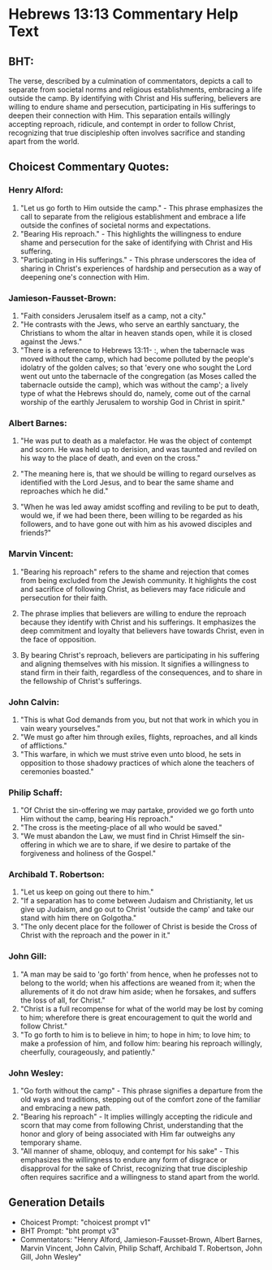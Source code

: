# Hebrews 13:13 Commentary Help Text

## BHT:
The verse, described by a culmination of commentators, depicts a call to separate from societal norms and religious establishments, embracing a life outside the camp. By identifying with Christ and His suffering, believers are willing to endure shame and persecution, participating in His sufferings to deepen their connection with Him. This separation entails willingly accepting reproach, ridicule, and contempt in order to follow Christ, recognizing that true discipleship often involves sacrifice and standing apart from the world.

## Choicest Commentary Quotes:
### Henry Alford:
1. "Let us go forth to Him outside the camp." - This phrase emphasizes the call to separate from the religious establishment and embrace a life outside the confines of societal norms and expectations.
2. "Bearing His reproach." - This highlights the willingness to endure shame and persecution for the sake of identifying with Christ and His suffering.
3. "Participating in His sufferings." - This phrase underscores the idea of sharing in Christ's experiences of hardship and persecution as a way of deepening one's connection with Him.

### Jamieson-Fausset-Brown:
1. "Faith considers Jerusalem itself as a camp, not a city." 
2. "He contrasts with the Jews, who serve an earthly sanctuary, the Christians to whom the altar in heaven stands open, while it is closed against the Jews."
3. "There is a reference to Hebrews 13:11- :, when the tabernacle was moved without the camp, which had become polluted by the people's idolatry of the golden calves; so that 'every one who sought the Lord went out unto the tabernacle of the congregation (as Moses called the tabernacle outside the camp), which was without the camp'; a lively type of what the Hebrews should do, namely, come out of the carnal worship of the earthly Jerusalem to worship God in Christ in spirit."

### Albert Barnes:
1. "He was put to death as a malefactor. He was the object of contempt and scorn. He was held up to derision, and was taunted and reviled on his way to the place of death, and even on the cross." 

2. "The meaning here is, that we should be willing to regard ourselves as identified with the Lord Jesus, and to bear the same shame and reproaches which he did." 

3. "When he was led away amidst scoffing and reviling to be put to death, would we, if we had been there, been willing to be regarded as his followers, and to have gone out with him as his avowed disciples and friends?"

### Marvin Vincent:
1. "Bearing his reproach" refers to the shame and rejection that comes from being excluded from the Jewish community. It highlights the cost and sacrifice of following Christ, as believers may face ridicule and persecution for their faith.

2. The phrase implies that believers are willing to endure the reproach because they identify with Christ and his sufferings. It emphasizes the deep commitment and loyalty that believers have towards Christ, even in the face of opposition.

3. By bearing Christ's reproach, believers are participating in his suffering and aligning themselves with his mission. It signifies a willingness to stand firm in their faith, regardless of the consequences, and to share in the fellowship of Christ's sufferings.

### John Calvin:
1. "This is what God demands from you, but not that work in which you in vain weary yourselves."
2. "We must go after him through exiles, flights, reproaches, and all kinds of afflictions."
3. "This warfare, in which we must strive even unto blood, he sets in opposition to those shadowy practices of which alone the teachers of ceremonies boasted."

### Philip Schaff:
1. "Of Christ the sin-offering we may partake, provided we go forth unto Him without the camp, bearing His reproach." 
2. "The cross is the meeting-place of all who would be saved."
3. "We must abandon the Law, we must find in Christ Himself the sin-offering in which we are to share, if we desire to partake of the forgiveness and holiness of the Gospel."

### Archibald T. Robertson:
1. "Let us keep on going out there to him."
2. "If a separation has to come between Judaism and Christianity, let us give up Judaism, and go out to Christ 'outside the camp' and take our stand with him there on Golgotha."
3. "The only decent place for the follower of Christ is beside the Cross of Christ with the reproach and the power in it."

### John Gill:
1. "A man may be said to 'go forth' from hence, when he professes not to belong to the world; when his affections are weaned from it; when the allurements of it do not draw him aside; when he forsakes, and suffers the loss of all, for Christ."
2. "Christ is a full recompense for what of the world may be lost by coming to him; wherefore there is great encouragement to quit the world and follow Christ."
3. "To go forth to him is to believe in him; to hope in him; to love him; to make a profession of him, and follow him: bearing his reproach willingly, cheerfully, courageously, and patiently."

### John Wesley:
1. "Go forth without the camp" - This phrase signifies a departure from the old ways and traditions, stepping out of the comfort zone of the familiar and embracing a new path.
2. "Bearing his reproach" - It implies willingly accepting the ridicule and scorn that may come from following Christ, understanding that the honor and glory of being associated with Him far outweighs any temporary shame.
3. "All manner of shame, obloquy, and contempt for his sake" - This emphasizes the willingness to endure any form of disgrace or disapproval for the sake of Christ, recognizing that true discipleship often requires sacrifice and a willingness to stand apart from the world.


## Generation Details
- Choicest Prompt: "choicest prompt v1"
- BHT Prompt: "bht prompt v3"
- Commentators: "Henry Alford, Jamieson-Fausset-Brown, Albert Barnes, Marvin Vincent, John Calvin, Philip Schaff, Archibald T. Robertson, John Gill, John Wesley"
